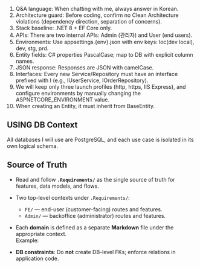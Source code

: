 
1. Q&A language: When chatting with me, always answer in Korean.
2. Architecture guard: Before coding, confirm no Clean Architecture violations (dependency direction, separation of concerns).
3. Stack baseline: .NET 8 + EF Core only.
4. APIs: There are two internal APIs: Admin (관리자) and User (end users).
5. Environments: Use appsettings.{env}.json with env keys: loc(dev local), dev, stg, prd.
6. Entity fields: C# properties PascalCase; map to DB with explicit column names.
7. JSON response: Responses are JSON with camelCase.
8. Interfaces: Every new Service/Repository must have an interface prefixed with I (e.g., IUserService, IOrderRepository).
9. We will keep only three launch profiles (http, https, IIS Express), and configure environments by manually changing the ASPNETCORE_ENVIRONMENT value.
10. When creating an Entity, it must inherit from BaseEntity.

## USING DB Context
All databases I will use are PostgreSQL, and each use case is isolated in its own logical schema.

## Source of Truth
- Read and follow **`.Requirements/`** as the single source of truth for features, data models, and flows.
- Two top-level contexts under `.Requirements/`:
  - `FE/` — end-user (customer-facing) routes and features.
  - `Admin/` — backoffice (administrator) routes and features.
- Each **domain** is defined as a separate **Markdown** file under the appropriate context.  
  Example:

- **DB constraints**: Do **not** create DB-level FKs; enforce relations in application code.

